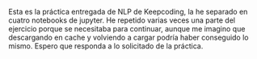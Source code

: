 Esta es la práctica entregada de NLP de Keepcoding, la he separado en cuatro notebooks de jupyter. He repetido varias veces una parte del ejercicio porque se necesitaba para continuar, aunque me imagino que descargando en cache y volviendo a cargar podría haber conseguido lo mismo. Espero que responda a lo solicitado de la práctica. 
